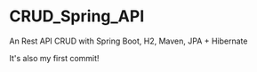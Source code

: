 # CRUD_Spring_API
An Rest API CRUD with Spring Boot, H2, Maven, JPA + Hibernate

It's also my first commit!
